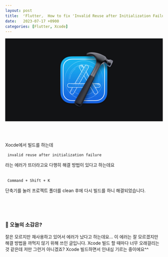 ```yaml
---
layout: post
title:  ⌜Flutter⌟  How to fix 'Invalid Reuse after Initialization Failure' Error in Xcode
date:   2023-07-17 +0900
categories: [Flutter, Xcode]
---
```


<!-- 똑같은 카테고리여서 post 8사진 그대로 가져왔음-->
<center>
  <img src="https://github.com/201960003/study_blog/blob/main/img/post16/xcode.jpeg?raw=true" alt="main 사진">
</center>

<br><br>

Xocde에서 빌드를 하는데

```
 invalid reuse after initialization failure
```

라는 에러가 뜨더라고요 다행히 해결 방법이 있다고 하는데요

<code>
 Command + Shift + K 
</code>

단축기를 눌러 프로젝트 폴더를 clean 후에 다시 빌드를 하니 해결되었습니다.


<br><br><br>

### 🧐 오늘의 소감은?
잘은 모르지만 재사용하고 있어서 에러가 났다고 하는데요... 이 에러는 잘 모르겠지만 해결 방법을 까먹지 않기 위해 쓰인 글입니다.
Xcode 빌드 할 때마다 너무 오래걸리는 것 같은데 저만 그런거 아니겠죠? Xcode 빌드하면서 인내심 기르는 중이에요^^
<br>